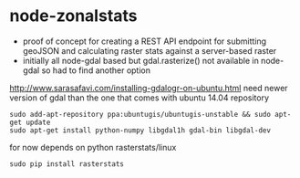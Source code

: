 # node-zonalstats

* proof of concept for creating a REST API endpoint for submitting geoJSON and calculating raster stats against a server-based raster
* initially all node-gdal based but gdal.rasterize() not available in node-gdal so had to find another option

http://www.sarasafavi.com/installing-gdalogr-on-ubuntu.html
need newer version of gdal than the one that comes with ubuntu 14.04 repository
```
sudo add-apt-repository ppa:ubuntugis/ubuntugis-unstable && sudo apt-get update
sudo apt-get install python-numpy libgdal1h gdal-bin libgdal-dev
```

for now depends on python rasterstats/linux
```
sudo pip install rasterstats
```
